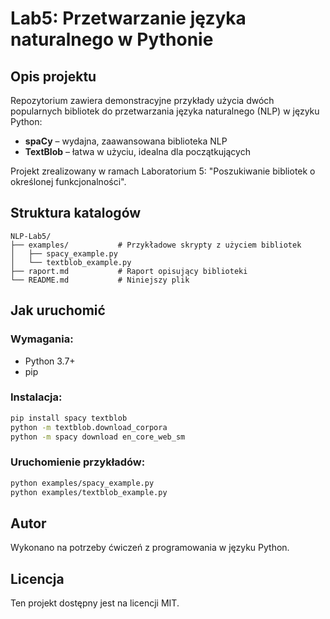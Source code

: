 # Lab5: Przetwarzanie języka naturalnego w Pythonie

## Opis projektu

Repozytorium zawiera demonstracyjne przykłady użycia dwóch popularnych bibliotek do przetwarzania języka naturalnego (NLP) w języku Python:
- **spaCy** – wydajna, zaawansowana biblioteka NLP
- **TextBlob** – łatwa w użyciu, idealna dla początkujących

Projekt zrealizowany w ramach Laboratorium 5: "Poszukiwanie bibliotek o określonej funkcjonalności".

## Struktura katalogów

```
NLP-Lab5/
├── examples/           # Przykładowe skrypty z użyciem bibliotek
│   ├── spacy_example.py
│   └── textblob_example.py
├── raport.md           # Raport opisujący biblioteki
└── README.md           # Niniejszy plik
```

## Jak uruchomić

### Wymagania:
- Python 3.7+
- pip

### Instalacja:

```bash
pip install spacy textblob
python -m textblob.download_corpora
python -m spacy download en_core_web_sm
```

### Uruchomienie przykładów:
```bash
python examples/spacy_example.py
python examples/textblob_example.py
```

## Autor
Wykonano na potrzeby ćwiczeń z programowania w języku Python.

## Licencja
Ten projekt dostępny jest na licencji MIT.
